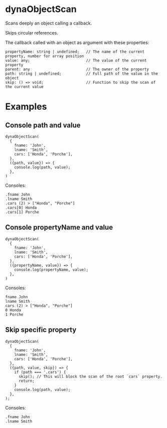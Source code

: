 # dynaObjectScan

Scans deeply an object calling a callback.

Skips circular references.

The callback called with an object as argument with these properties:

```
propertyName: string | undefined;   // The name of the current property, number for array position
value: any;                         // The value of the current property
parent: any                         // The owner of the property
path: string | undefined;           // Full path of the value in the object
skip: () => void;                   // Function to skip the scan of the current value
```

# Examples

## Console path and value

```
dynaObjectScan(
  {
    fname: 'John',
    lname: 'Smith',
    cars: ['Honda', 'Porche'],
  },
  ({path, value}) => {
    console.log(path, value);
  },
)
```
Consoles:

```
.fname John
.lname Smith
.cars (2) > ["Honda", "Porche"]
.cars[0] Honda
.cars[1] Porche
```
## Console propertyName and value

```
dynaObjectScan(
  {
    fname: 'John',
    lname: 'Smith',
    cars: ['Honda', 'Porche'],
  },
  ({propertyName, value}) => {
    console.log(propertyName, value);
  },
)
```
Consoles:

```
fname John
lname Smith
cars (2) > ["Honda", "Porche"]
0 Honda
1 Porche
```

## Skip specific property

```
dynaObjectScan(
  {
    fname: 'John',
    lname: 'Smith',
    cars: ['Honda', 'Porche'],
  },
  ({path, value, skip}) => {
    if (path === '.cars') {
      skip(); // This will block the scan of the root `cars` property.
      return;
    }
    console.log(path, value);
  },
);

```
Consoles:

```
.fname John
.lname Smith
```
